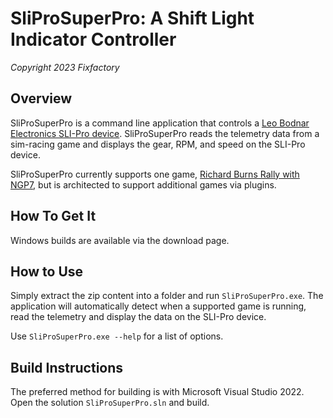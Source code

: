 # SliProSuperPro: A Shift Light Indicator Controller
*Copyright 2023 Fixfactory*


## Overview

SliProSuperPro is a command line application that controls a [Leo Bodnar Electronics SLI-Pro device](https://www.leobodnar.com/shop/index.php?main_page=product_info&products_id=185). SliProSuperPro reads the telemetry data from a sim-racing game and displays the gear, RPM, and speed on the SLI-Pro device.

SliProSuperPro currently supports one game, [Richard Burns Rally with NGP7](https://rallysimfans.hu/rbr/index.php), but is architected to support additional games via plugins.


## How To Get It

Windows builds are available via the download page.


## How to Use

Simply extract the zip content into a folder and run `SliProSuperPro.exe`. The application will automatically detect when a supported game is running, read the telemetry and display the data on the SLI-Pro device.

Use `SliProSuperPro.exe --help` for a list of options.


## Build Instructions

The preferred method for building is with Microsoft Visual Studio 2022. Open the solution `SliProSuperPro.sln` and build.